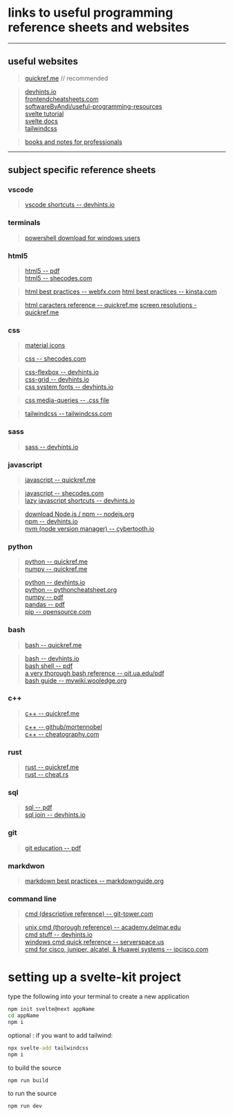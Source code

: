 # links to useful programming reference sheets and websites

___

## useful websites  
>[quickref.me](https://quickref.me/) // recommended  

>[devhints.io](https://devhints.io/)  
[frontendcheatsheets.com](https://www.frontendcheatsheets.com/)  
[softwareByAndi/useful-programming-resources](https://github.com/softwareByAndi/useful-programming-resources)  
[svelte tutorial](https://svelte.dev/tutorial/basics)  
[svelte docs](https://svelte.dev/docs)  
[tailwindcss](https://tailwindcss.com/)  

>[books and notes for professionals](https://books.goalkicker.com/)
___

## subject specific reference sheets  

### vscode
>[vscode shortcuts -- devhints.io](https://devhints.io/vscode)

### terminals
>[powershell download for windows users](https://docs.microsoft.com/en-us/powershell/)

### html5  
>[html5 -- pdf](https://github.com/softwareByAndi/useful-programming-resources/blob/main/reference_sheets/html5.pdf)  
[html5 -- shecodes.com](https://www.frontendcheatsheets.com/html)  

>[html best practices -- webfx.com](https://www.webfx.com/blog/web-design/20-html-best-practices-you-should-follow/)
[html best practices -- kinsta.com](https://kinsta.com/blog/html-best-practices/)

>[html caracters reference -- quickref.me](https://quickref.me/html-char)
[screen resolutions - quickref.me](https://quickref.me/resolutions)

### css  
>[material icons](https://fonts.google.com/icons?selected=Material+Icons)

>[css -- shecodes.com](https://www.frontendcheatsheets.com/css)  

>[css-flexbox -- devhints.io](https://devhints.io/css-flexbox)  
[css-grid -- devhints.io](https://devhints.io/css-grid)  
[css system fonts -- devhints.io](https://devhints.io/css-system-font-stack)  

>[css media-queries -- .css file](https://github.com/softwareByAndi/useful-programming-resources/blob/main/reference_sheets/css_media_queries.css)  

>[tailwindcss -- tailwindcss.com](https://tailwindcss.com/docs/flex)  

### sass  
>[sass -- devhints.io](https://devhints.io/sass)  

### javascript  
>[javascript -- quickref.me](https://quickref.me/javascript)  

>[javascript -- shecodes.com](https://www.frontendcheatsheets.com/javascript)  
[lazy javascript shortcuts -- devhints.io](https://devhints.io/js-lazy)  

>[download Node.js / npm -- nodejs.org](https://nodejs.org/en/download/)  
[npm -- devhints.io](https://devhints.io/npm)  
[nvm (node version manager) -- cybertooth.io](https://cybertooth.io/blog/2017/07/13/nvm-cheat-sheet.html)  

### python  
>[python -- quickref.me](https://quickref.me/python)  
[numpy -- quickref.me](https://quickref.me/)

>[python -- devhints.io](https://devhints.io/python)  
[python -- pythoncheatsheet.org](https://www.pythoncheatsheet.org/)  
[numpy -- pdf](http://datacamp-community-prod.s3.amazonaws.com/ba1fe95a-8b70-4d2f-95b0-bc954e9071b0)  
[pandas -- pdf](http://datacamp-community-prod.s3.amazonaws.com/f04456d7-8e61-482f-9cc9-da6f7f25fc9b)  
[pip -- opensource.com](https://opensource.com/sites/default/files/gated-content/cheat_sheet_pip.pdf)  

### bash  
>[bash -- quickref.me](https://quickref.me/bash)  

>[bash -- devhints.io](https://devhints.io/bash)  
[bash shell -- pdf](https://github.com/softwareByAndi/useful-programming-resources/blob/main/reference_sheets/bash_shell_quick_reference.pdf)  
[a very thorough bash reference -- oit.ua.edu/pdf](https://oit.ua.edu/wp-content/uploads/2020/12/Linux_bash_cheat_sheet-1.pdf)  
[bash guide -- mywiki.wooledge.org](http://mywiki.wooledge.org/BashGuide)  

### c++
>[c++ -- quickref.me](https://quickref.me/cpp)  

>[c++ -- github/mortennobel](https://github.com/mortennobel/cpp-cheatsheet)  
[c++ -- cheatography.com](https://cheatography.com/technecure/cheat-sheets/c-cheatsheet/)

### rust
>[rust -- quickref.me](https://quickref.me/rust)  
[rust -- cheat.rs](https://cheats.rs/)  

### sql  
>[sql -- pdf](https://github.com/softwareByAndi/useful-programming-resources/blob/main/reference_sheets/sql.pdf)  
[sql join -- devhints.io](https://devhints.io/sql-join)  

### git  
>[git education -- pdf](https://github.com/softwareByAndi/useful-programming-resources/blob/main/reference_sheets/git_education.pdf)  

### markdwon  
>[markdown best practices -- markdownguide.org](https://www.markdownguide.org/basic-syntax/)

### command line
>[cmd (descriptive reference) -- git-tower.com](https://www.git-tower.com/blog/command-line-cheat-sheet/)  

>[unix cmd (thorough reference) -- academy.delmar.edu](http://academy.delmar.edu/Courses/ITSC1358/eBooks/Unix%28CommandsCheatSheet%29.pdf)  
[cmd stuff -- devhints.io](https://devhints.io/command_line)  
[windows cmd quick reference -- serverspace.us](https://serverspace.us/support/help/windows-cmd-commands-cheat-sheet/)  
[cmd for cisco, juniper, alcatel, & Huawei systems -- ipcisco.com](https://ipcisco.com/wp-content/uploads/Cheat-Sheets/COMMAND-LINE-CHEAT-SHEETS-Cisco-Juniper-Alcatel-Huawei.pdf)  



# setting up a svelte-kit project

type the following into your terminal to create a new application
```cmd
npm init svelte@next appName
cd appName
npm i
```

optional : if you want to add tailwind:
```cmd
npx svelte-add tailwindcss
npm i
```

to build the source
```
npm run build
```

to run the source
```
npm run dev
```


